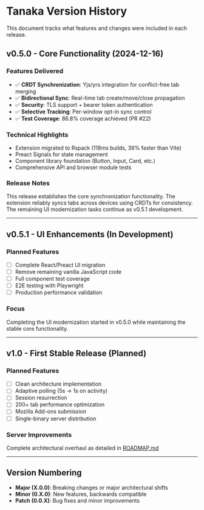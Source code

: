 # Tanaka Version History

This document tracks what features and changes were included in each release.

## v0.5.0 - Core Functionality (2024-12-16)

### Features Delivered
- ✅ **CRDT Synchronization**: Yjs/yrs integration for conflict-free tab merging
- ✅ **Bidirectional Sync**: Real-time tab create/move/close propagation
- ✅ **Security**: TLS support + bearer token authentication
- ✅ **Selective Tracking**: Per-window opt-in sync control
- ✅ **Test Coverage**: 86.8% coverage achieved (PR #22)

### Technical Highlights
- Extension migrated to Rspack (118ms builds, 36% faster than Vite)
- Preact Signals for state management
- Component library foundation (Button, Input, Card, etc.)
- Comprehensive API and browser module tests

### Release Notes
This release establishes the core synchronization functionality. The extension reliably syncs tabs across devices using CRDTs for consistency. The remaining UI modernization tasks continue as v0.5.1 development.

---

## v0.5.1 - UI Enhancements (In Development)

### Planned Features
- [ ] Complete React/Preact UI migration
- [ ] Remove remaining vanilla JavaScript code
- [ ] Full component test coverage
- [ ] E2E testing with Playwright
- [ ] Production performance validation

### Focus
Completing the UI modernization started in v0.5.0 while maintaining the stable core functionality.

---

## v1.0 - First Stable Release (Planned)

### Planned Features
- [ ] Clean architecture implementation
- [ ] Adaptive polling (5s → 1s on activity)
- [ ] Session resurrection
- [ ] 200+ tab performance optimization
- [ ] Mozilla Add-ons submission
- [ ] Single-binary server distribution

### Server Improvements
Complete architectural overhaul as detailed in [ROADMAP.md](docs/ROADMAP.md)

---

## Version Numbering

- **Major (X.0.0)**: Breaking changes or major architectural shifts
- **Minor (0.X.0)**: New features, backwards compatible
- **Patch (0.0.X)**: Bug fixes and minor improvements
